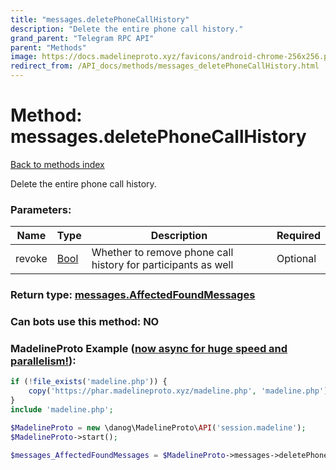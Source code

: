 ```yaml
---
title: "messages.deletePhoneCallHistory"
description: "Delete the entire phone call history."
grand_parent: "Telegram RPC API"
parent: "Methods"
image: https://docs.madelineproto.xyz/favicons/android-chrome-256x256.png
redirect_from: /API_docs/methods/messages_deletePhoneCallHistory.html
---
```

# Method: messages.deletePhoneCallHistory
[Back to methods index](index.html)



Delete the entire phone call history.

### Parameters:

| Name     |    Type       | Description | Required |
|----------|---------------|-------------|----------|
|revoke|[Bool](/API_docs/types/Bool.html) | Whether to remove phone call history for participants as well | Optional|


### Return type: [messages.AffectedFoundMessages](/API_docs/types/messages.AffectedFoundMessages.html)

### Can bots use this method: **NO**


### MadelineProto Example ([now async for huge speed and parallelism!](https://docs.madelineproto.xyz/docs/ASYNC.html)):


```php
if (!file_exists('madeline.php')) {
    copy('https://phar.madelineproto.xyz/madeline.php', 'madeline.php');
}
include 'madeline.php';

$MadelineProto = new \danog\MadelineProto\API('session.madeline');
$MadelineProto->start();

$messages_AffectedFoundMessages = $MadelineProto->messages->deletePhoneCallHistory(revoke: $Bool, );
```

